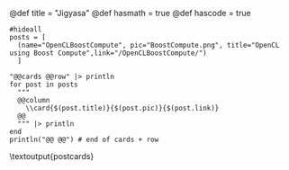 @def title = "Jigyasa"
@def hasmath = true
@def hascode = true
<!-- Note: by default hasmath == true and hascode == false. You can change this in
the config file by setting hasmath = false for instance and just setting it to true
where appropriate -->


```julia:postcards
#hideall
posts = [
  (name="OpenCLBoostCompute", pic="BoostCompute.png", title="OpenCL using Boost Compute",link="/OpenCLBoostCompute/")
  ]

"@@cards @@row" |> println
for post in posts
  """
  @@column
    \\card{$(post.title)}{$(post.pic)}{$(post.link)}
  @@
  """ |> println
end
println("@@ @@") # end of cards + row
```
\textoutput{postcards}

